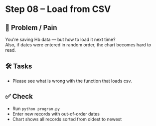Step 08 – Load from CSV
=======================

💭 Problem / Pain  
-----------------
You're saving Hb data — but how to load it next time?  
Also, if dates were entered in random order, the chart becomes hard to read.

🛠️ Tasks  
---------
- Please see what is wrong with the function that loads csv.

✅ Check  
--------
- Run `python program.py`
- Enter new records with out-of-order dates
- Chart shows all records sorted from oldest to newest
